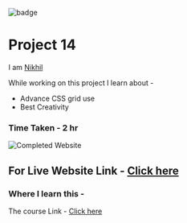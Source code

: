 
![badge](https://img.shields.io/badge/HTML-CSS-blue)
# Project 14

 I am [Nikhil](https://github.com/nikhilbhosale999)


While working on this project I learn about - 
- Advance CSS grid use 
- Best Creativity 

### Time Taken - 2 hr

![Completed Website](./Completed.png)
## For Live Website Link - [Click here](https://codecolt-project14.netlify.app)

### Where I learn this -
The course Link - [Click here](https://ineuron.ai/course/Full-Stack-Javascript-Web-Developer)





